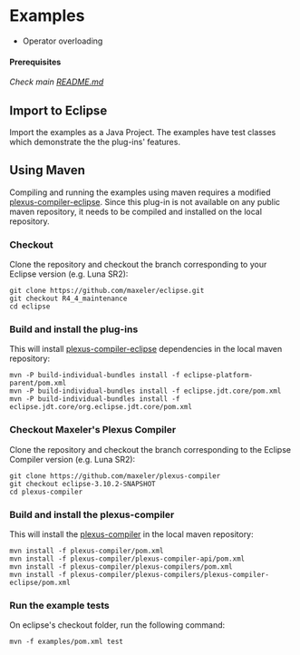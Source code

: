 # Examples
* Operator overloading

#### Prerequisites
*Check main [README.md](https://github.com/maxeler/eclipse)*

## Import to Eclipse
Import the examples as a Java Project. The examples have test classes which demonstrate the the plug-ins' features.

## Using Maven
Compiling and running the examples using maven requires a modified [plexus-compiler-eclipse](https://github.com/maxeler/plexus-compiler/tree/eclipse-3.10.2-SNAPSHOT). Since this plug-in is not available on any public maven repository, it needs to be compiled and installed on the local repository.

### Checkout
Clone the repository and checkout the branch corresponding to your Eclipse version (e.g. Luna SR2):
```
git clone https://github.com/maxeler/eclipse.git
git checkout R4_4_maintenance
cd eclipse
```

### Build and install the plug-ins
This will install [plexus-compiler-eclipse](https://github.com/maxeler/plexus-compiler/tree/eclipse-3.10.2-SNAPSHOT) dependencies in the local maven repository:
```
mvn -P build-individual-bundles install -f eclipse-platform-parent/pom.xml
mvn -P build-individual-bundles install -f eclipse.jdt.core/pom.xml
mvn -P build-individual-bundles install -f eclipse.jdt.core/org.eclipse.jdt.core/pom.xml
```

### Checkout Maxeler's Plexus Compiler
Clone the repository and checkout the branch corresponding to the Eclipse Compiler version (e.g. Luna SR2):
```
git clone https://github.com/maxeler/plexus-compiler
git checkout eclipse-3.10.2-SNAPSHOT
cd plexus-compiler
```

### Build and install the plexus-compiler
This will install the [plexus-compiler](https://github.com/maxeler/plexus-compiler/tree/eclipse-3.10.2-SNAPSHOT) in the local maven repository:
```
mvn install -f plexus-compiler/pom.xml
mvn install -f plexus-compiler/plexus-compiler-api/pom.xml
mvn install -f plexus-compiler/plexus-compilers/pom.xml
mvn install -f plexus-compiler/plexus-compilers/plexus-compiler-eclipse/pom.xml
```

### Run the example tests
On eclipse's checkout folder, run the following command:
```
mvn -f examples/pom.xml test
```
